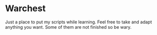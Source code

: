 # Warchest
Just a place to put my scripts while learning. Feel free to take and adapt anything you want. Some of them are not finished so be wary.
